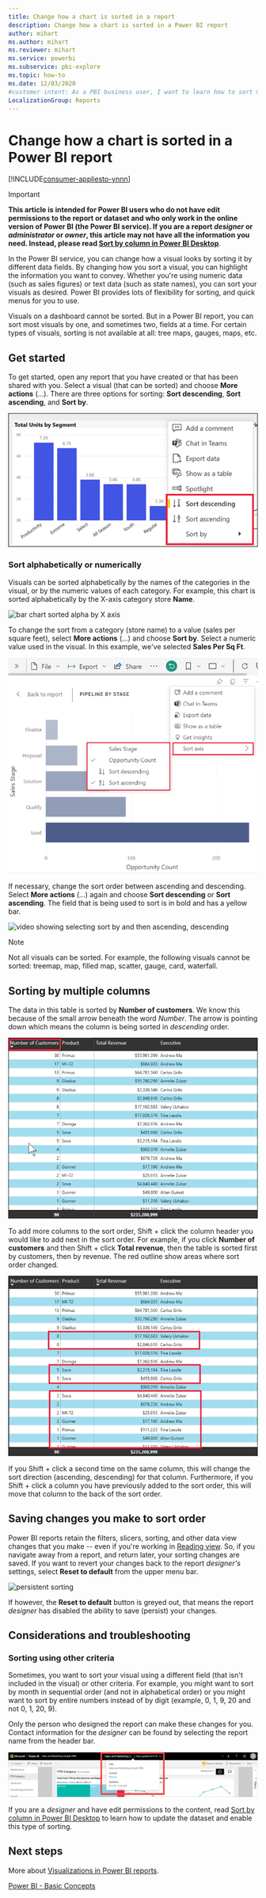 ```yaml
---
title: Change how a chart is sorted in a report
description: Change how a chart is sorted in a Power BI report
author: mihart
ms.author: mihart
ms.reviewer: mihart
ms.service: powerbi
ms.subservice: pbi-explore
ms.topic: how-to
ms.date: 12/03/2020
#customer intent: As a PBI business user, I want to learn how to sort my report visuals so that they look the way I like and are easier to interpret. 
LocalizationGroup: Reports
---
```


# Change how a chart is sorted in a Power BI report

[!INCLUDE[consumer-appliesto-ynnn](../includes/consumer-appliesto-ynnn.md)]


> [!IMPORTANT]
> **This article is intended for Power BI users who do not have edit permissions to the report or dataset and who only work in the online version of Power BI (the Power BI service). If you are a report *designer* or *administrator* or *owner*, this article may not have all the information you need. Instead, please read [Sort by column in Power BI Desktop](../create-reports/desktop-sort-by-column.md)**.

In the Power BI service, you can change how a visual looks by sorting it by different data fields. By changing how you sort a visual, you can highlight the information you want to convey. Whether you're using numeric data (such as sales figures) or text data (such as state names), you can sort your visuals as desired. Power BI provides lots of flexibility for sorting, and quick menus for you to use. 

Visuals on a dashboard cannot be sorted. But in a Power BI report, you can sort most visuals by one, and sometimes two, fields at a time. For certain types of visuals, sorting is not available at all: tree maps, gauges, maps, etc. 

## Get started

To get started, open any report that you have created or that has been shared with you. Select a visual (that can be sorted) and choose **More actions** (...).  There are three options for sorting: **Sort descending**, **Sort ascending**, and **Sort by**. 
    

![bar chart sorted alpha by Y axis](media/end-user-change-sort/power-bi-actions.png)

### Sort alphabetically or numerically

Visuals can be sorted alphabetically by the names of the categories in the visual, or by the numeric values of each category. For example, this chart is sorted alphabetically by the X-axis category store **Name**.

![bar chart sorted alpha by X axis](media/end-user-change-sort/powerbi-sort-category.png)

To change the sort from a category (store name) to a value (sales per square feet), select **More actions** (...) and choose **Sort by**. Select a numeric value used in the visual.  In this example, we've selected **Sales Per Sq Ft**.

![Screenshot showing selecting sort by and then a value](media/end-user-change-sort/power-bi-sort-value.png)

If necessary, change the sort order between ascending and descending.  Select **More actions** (...) again and choose **Sort descending** or **Sort ascending**. The field that is being used to sort is in bold and has a yellow bar.

   ![video showing selecting sort by and then ascending, descending](media/end-user-change-sort/sort.gif)

> [!NOTE]
> Not all visuals can be sorted. For example, the following visuals cannot be sorted: treemap, map, filled map, scatter, gauge, card, waterfall.

## Sorting by multiple columns
The data in this table is sorted by **Number of customers**.  We know this because of the small arrow beneath the word *Number*. The arrow is pointing down which means the column is being sorted in *descending* order.

![screenshot showing first column being used for sorting](media/end-user-change-sort/power-bi-sort-column.png)


To add more columns to the sort order, Shift + click the column header you would like to add next in the sort order. For example, if you click **Number of customers** and then Shift + click **Total revenue**, then the table is sorted first by customers, then by revenue. The red outline show areas where sort order changed.

![screenshot showing second column being used for sorting](media/end-user-change-sort/power-bi-sort-second.png)

If you Shift + click a second time on the same column, this will change the sort direction (ascending, descending) for that column. Furthermore, if you Shift + click a column you have previously added to the sort order, this will move that column to the back of the sort order.


## Saving changes you make to sort order
Power BI reports retain the filters, slicers, sorting, and other data view changes that you make -- even if you're working in [Reading view](end-user-reading-view.md). So, if you navigate away from a report, and return later, your sorting changes are saved.  If you want to revert your changes back to the report *designer's* settings, select **Reset to default** from the upper menu bar. 

![persistent sorting](media/end-user-change-sort/power-bi-reset.png)

If however, the **Reset to default** button is greyed out, that means the report *designer* has disabled the ability to save (persist) your changes.

<a name="other"></a>
## Considerations and troubleshooting

### Sorting using other criteria
Sometimes, you want to sort your visual using a different field (that isn't included in the visual) or other criteria.  For example, you might want
to sort by month in sequential order (and not in alphabetical order) or you might
want to sort by entire numbers instead of by digit (example, 0, 1, 9, 20 and not 0, 1, 20, 9).  

Only the person who designed the report can make these changes for you. Contact information for the *designer* can be found by selecting the report name from the header bar.

![Dropdown showing contact information](media/end-user-change-sort/power-bi-heading.png)

If you are a *designer* and have edit permissions to the content, read [Sort by column in Power BI Desktop](../create-reports/desktop-sort-by-column.md) to learn how to update the dataset and enable this type of sorting.

## Next steps
More about [Visualizations in Power BI reports](end-user-visualizations.md).

[Power BI - Basic Concepts](end-user-basic-concepts.md)
